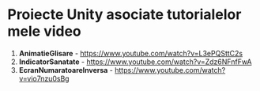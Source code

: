 # Proiecte Unity asociate tutorialelor mele video

1. **AnimatieGlisare** - https://www.youtube.com/watch?v=L3ePQSttC2s
2. **IndicatorSanatate** - https://www.youtube.com/watch?v=Zdz6NFnfFwA
3. **EcranNumaratoareInversa** - https://www.youtube.com/watch?v=vio7nzu0sBg